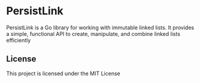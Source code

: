 # PersistLink

PersistLink is a Go library for working with immutable linked lists. It provides a simple, functional API to create, manipulate, and combine linked lists efficiently

## License

This project is licensed under the MIT License
